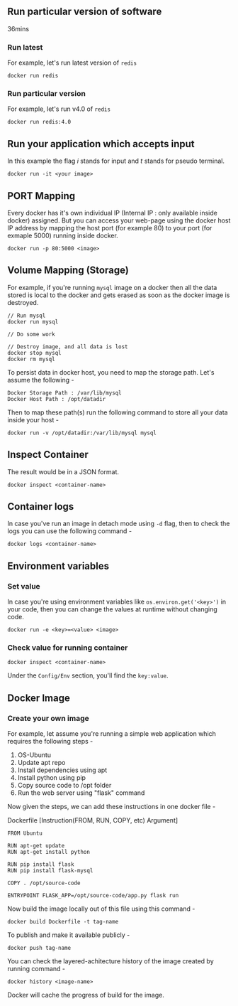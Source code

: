 ## Run particular version of software
36mins
### Run latest
For example, let's run latest version of `redis`
```
docker run redis
```
### Run particular version
For example, let's run v4.0 of `redis`
```
docker run redis:4.0
```

## Run your application which accepts input
In this example the flag _i_ stands for input and _t_ stands for pseudo terminal.
```
docker run -it <your image>
```

## PORT Mapping
Every docker has it's own individual IP (Internal IP : only available inside docker) assigned. But you can access your 
web-page using the docker host IP address by mapping the host port (for example 80) to your port (for exmaple 5000) 
running inside docker.
```
docker run -p 80:5000 <image>
```

## Volume Mapping (Storage)
For example, if you're running `mysql` image on a docker then all the data stored is local to the docker and gets erased
as soon as the docker image is destroyed.
```
// Run mysql
docker run mysql

// Do some work

// Destroy image, and all data is lost
docker stop mysql
docker rm mysql
```
To persist data in docker host, you need to map the storage path. Let's assume the following -
```
Docker Storage Path : /var/lib/mysql
Docker Host Path : /opt/datadir
```
Then to map these path(s) run the following command to store all your data inside your host -
```
docker run -v /opt/datadir:/var/lib/mysql mysql
```

## Inspect Container
The result would be in a JSON format.
```
docker inspect <container-name>
```

## Container logs
In case you've run an image in detach mode using `-d` flag, then to check the logs you can use the following command -
```
docker logs <container-name>
```

## Environment variables

### Set value
In case you're using environment variables like `os.environ.get('<key>')` in your code, then you can change the values
at runtime without changing code.
```
docker run -e <key>=<value> <image>
```

### Check value for running container
```
docker inspect <container-name>
```
Under the `Config/Env` section, you'll find the `key:value`.

## Docker Image

### Create your own image
For example, let assume you're running a simple web application which requires the following steps -
1. OS-Ubuntu
2. Update apt repo
3. Install dependencies using apt
4. Install python using pip
5. Copy source code to /opt folder
6. Run the web server using "flask" command

Now given the steps, we can add these instructions in one docker file -

Dockerfile [Instruction(FROM, RUN, COPY, etc) Argument]
```
FROM Ubuntu

RUN apt-get update
RUN apt-get install python

RUN pip install flask
RUN pip install flask-mysql

COPY . /opt/source-code

ENTRYPOINT FLASK_APP=/opt/source-code/app.py flask run
```
Now build the image locally out of this file using this command -
```
docker build Dockerfile -t tag-name
```
To publish and make it available publicly -
```
docker push tag-name
```
You can check the layered-achitecture history of the image created by running command -
```
docker history <image-name>
```
Docker will cache the progress of build for the image.